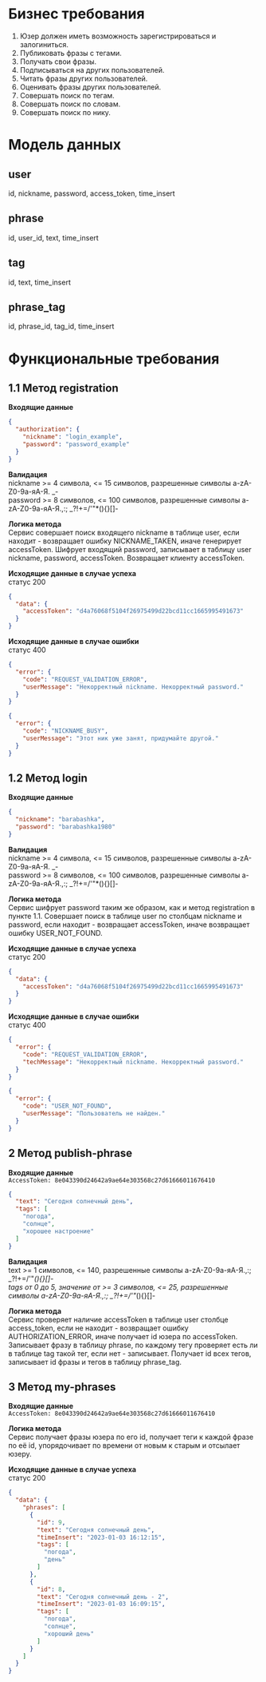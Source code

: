 # Бизнес требования

1. Юзер должен иметь возможность зарегистрироваться и залогиниться.
2. Публиковать фразы с тегами.
3. Получать свои фразы.
4. Подписываться на других пользователей.
5. Читать фразы других пользователей.
6. Оценивать фразы других пользователей.
7. Совершать поиск по тегам.
8. Совершать поиск по словам.
9. Совершать поиск по нику.

# Модель данных

## user

id, nickname, password, access_token, time_insert

## phrase

id, user_id, text, time_insert

## tag

id, text, time_insert

## phrase_tag

id, phrase_id, tag_id, time_insert

# Функциональные требования

## 1.1 Метод registration

**Входящие данные**

```json
{
  "authorization": {
    "nickname": "login_example",
    "password": "password_example"
  }
}
```

**Валидация**<br/>
nickname >= 4 символа, <= 15 символов, разрешенные символы a-zA-Z0-9а-яА-Я. _-<br/>
password >= 8 символов, <= 100 символов, разрешенные символы a-zA-Z0-9а-яА-Я.,:; _?!+=/'\"*(){}[]-

**Логика метода**<br/>
Cервис совершает поиск входящего nickname в таблице user, если находит - возвращает ошибку NICKNAME_TAKEN,
иначе генерирует accessToken. Шифрует входящий password, записывает в таблицу user nickname, password, accessToken.
Возвращает клиенту accessToken.

**Исходящие данные в случае успеха** <br/>статус 200

```json
{
  "data": {
    "accessToken": "d4a76068f5104f26975499d22bcd11cc1665995491673"
  }
}
```

**Исходящие данные в случае ошибки**<br/>статус 400

```json
{
  "error": {
    "code": "REQUEST_VALIDATION_ERROR",
    "userMessage": "Некорректный nickname. Некорректный password."
  }
}
```

```json
{
  "error": {
    "code": "NICKNAME_BUSY",
    "userMessage": "Этот ник уже занят, придумайте другой."
  }
}
```

## 1.2 Метод login

**Входящие данные**

```json
{
  "nickname": "barabashka",
  "password": "barabashka1980"
}
```

**Валидация**<br/>
nickname >= 4 символа, <= 15 символов, разрешенные символы a-zA-Z0-9а-яА-Я. _-<br/>
password >= 8 символов, <= 100 символов, разрешенные символы a-zA-Z0-9а-яА-Я.,:; _?!+=/'\"*(){}[]-

**Логика метода**<br/>
Сервис шифрует password таким же образом, как и метод registration в пункте 1.1. Совершает поиск в таблице user по
столбцам
nickname и password, если находит - возвращает accessToken, иначе возвращает ошибку USER_NOT_FOUND.

**Исходящие данные в случае успеха** <br/>статус 200

```json
{
  "data": {
    "accessToken": "d4a76068f5104f26975499d22bcd11cc1665995491673"
  }
}
```

**Исходящие данные в случае ошибки**<br/>статус 400

```json
{
  "error": {
    "code": "REQUEST_VALIDATION_ERROR",
    "techMessage": "Некорректный nickname. Некорректный password."
  }
}
```

```json
{
  "error": {
    "code": "USER_NOT_FOUND",
    "userMessage": "Пользователь не найден."
  }
}
```

## 2 Метод publish-phrase

**Входящие данные**<br/>
`AccessToken: 8e043390d24642a9ae64e303568c27d61666011676410`

```json
{
  "text": "Сегодня солнечный день",
  "tags": [
    "погода",
    "солнце",
    "хорошее настроение"
  ]
}
```

**Валидация**<br/>
text >= 1 символов, <= 140, разрешенные символы a-zA-Z0-9а-яА-Я.,:; _?!+=/'\"*(){}[]-<br/>
tags от 0 до 5, значение от >= 3 символов, <= 25, разрешенные символы a-zA-Z0-9а-яА-Я.,:; _?!+=/'\"*(){}[]-

**Логика метода**<br/>
Сервис проверяет наличие accessToken в таблице user столбце access_token, если не находит - возвращает ошибку
AUTHORIZATION_ERROR, иначе получает id юзера по accessToken.
Записывает фразу в таблицу phrase, по каждому тегу проверяет есть ли в таблице tag такой тег, если нет - записывает.
Получает id всех тегов, записывает id фразы и тегов в таблицу phrase_tag.

## 3 Метод my-phrases

**Входящие данные**<br/>
`AccessToken: 8e043390d24642a9ae64e303568c27d61666011676410`

**Логика метода**<br/>
Сервис получает фразы юзера по его id, получает теги к каждой фразе по её id, упорядочивает по времени от новым к старым
и отсылает юзеру.

**Исходящие данные в случае успеха** <br/>статус 200

```json
{
  "data": {
    "phrases": [
      {
        "id": 9,
        "text": "Сегодня солнечный день",
        "timeInsert": "2023-01-03 16:12:15",
        "tags": [
          "погода",
          "день"
        ]
      },
      {
        "id": 8,
        "text": "Сегодня солнечный день - 2",
        "timeInsert": "2023-01-03 16:09:15",
        "tags": [
          "погода",
          "солнце",
          "хороший день"
        ]
      }
    ]
  }
}
```